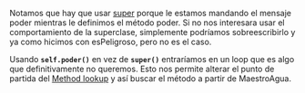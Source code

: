 Notamos que  hay que usar <a href="http://uqbar-wiki.org/index.php?title=Super" target="_blank">super</a> porque le estamos mandando el mensaje poder mientras le definimos el método poder. Si no nos interesara usar el comportamiento de la superclase, simplemente podríamos sobreescribirlo y ya como hicimos con esPeligroso, pero no es el caso. 

Usando **`self.poder()`** en vez de **`super()`** entraríamos en un loop que es algo que definitivamente no queremos. Esto nos permite alterar el punto de partida del <a href="http://uqbar-wiki.org/index.php?title=Method_lookup" target="_blank">Method lookup</a> y así buscar el método a partir de MaestroAgua.